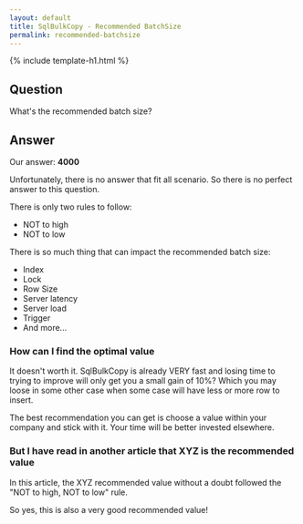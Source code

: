 ```yaml
---
layout: default
title: SqlBulkCopy - Recommended BatchSize
permalink: recommended-batchsize
---
```


{% include template-h1.html %}

## Question
What's the recommended batch size?

## Answer
Our answer: **4000**

Unfortunately, there is no answer that fit all scenario. So there is no perfect answer to this question.

There is only two rules to follow:

- NOT to high
- NOT to low

There is so much thing that can impact the recommended batch size:

- Index
- Lock
- Row Size
- Server latency
- Server load
- Trigger
- And more...

### How can I find the optimal value
It doesn't worth it. SqlBulkCopy is already VERY fast and losing time to trying to improve will only get you a small gain of 10%? Which you may loose in some other case when some case will have less or more row to insert.

The best recommendation you can get is choose a value within your company and stick with it. Your time will be better invested elsewhere.

### But I have read in another article that XYZ is the recommended value
In this article, the XYZ recommended value without a doubt followed the "NOT to high, NOT to low" rule.

So yes, this is also a very good recommended value!
